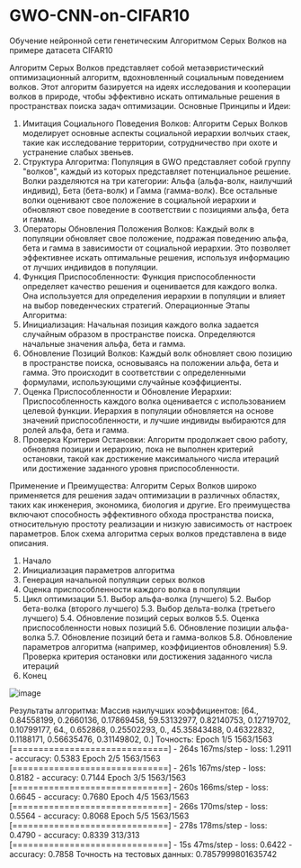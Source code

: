 # GWO-CNN-on-CIFAR10
Обучение нейронной сети генетическим Алгоритмом Серых Волков на примере датасета CIFAR10

Алгоритм Серых Волков представляет собой метаэвристический оптимизационный алгоритм, вдохновленный социальным поведением волков. Этот алгоритм базируется на идеях исследования и кооперации волков в природе, чтобы эффективно искать оптимальные решения в пространствах поиска задач оптимизации.
Основные Принципы и Идеи:

1.	Имитация Социального Поведения Волков:	Алгоритм Серых Волков моделирует основные аспекты социальной иерархии волчьих стаек, такие как исследование территории, сотрудничество при охоте и устранение слабых звеньев.
2.	Структура Алгоритма:	Популяция в GWO представляет собой группу "волков", каждый из которых представляет потенциальное решение. Волки разделяются на три категории: Альфа (альфа-волк, наилучший индивид), Бета (бета-волк) и Гамма (гамма-волк). Все остальные волки оценивают свое положение в социальной иерархии и обновляют свое поведение в соответствии с позициями альфа, бета и гамма.
3.	Операторы Обновления Положения Волков:	Каждый волк в популяции обновляет свое положение, подражая поведению альфа, бета и гамма в зависимости от социальной иерархии. Это позволяет эффективнее искать оптимальные решения, используя информацию от лучших индивидов в популяции.
4.	Функция Приспособленности:	Функция приспособленности определяет качество решения и оценивается для каждого волка. Она используется для определения иерархии в популяции и влияет на выбор поведенческих стратегий.
Операционные Этапы Алгоритма:
1.	Инициализация:	Начальная позиция каждого волка задается случайным образом в пространстве поиска. Определяются начальные значения альфа, бета и гамма.
2.	Обновление Позиций Волков:	Каждый волк обновляет свою позицию в пространстве поиска, основываясь на положении альфа, бета и гамма. Это происходит в соответствии с определенными формулами, использующими случайные коэффициенты.
3.	Оценка Приспособленности и Обновление Иерархии:	Приспособленность каждого волка оценивается с использованием целевой функции. Иерархия в популяции обновляется на основе значений приспособленности, и лучшие индивиды выбираются для ролей альфа, бета и гамма.
4.	Проверка Критерия Остановки:	Алгоритм продолжает свою работу, обновляя позиции и иерархию, пока не выполнен критерий остановки, такой как достижение максимального числа итераций или достижение заданного уровня приспособленности.

Применение и Преимущества:
Алгоритм Серых Волков широко применяется для решения задач оптимизации в различных областях, таких как инженерия, экономика, биология и другие. Его преимущества включают способность эффективного обхода пространства поиска, относительную простоту реализации и низкую зависимость от настроек параметров.
Блок схема алгоритма серых волков представлена в виде описания.
1.	Начало
2.	Инициализация параметров алгоритма
3.	Генерация начальной популяции серых волков
4.	Оценка приспособленности каждого волка в популяции
5.	Цикл оптимизации
  5.1.	Выбор альфа-волка (лучшего)
  5.2.	Выбор бета-волка (второго лучшего)
  5.3.	Выбор дельта-волка (третьего лучшего)
  5.4.	Обновление позиций серых волков
  5.5.	Оценка приспособленности новых позиций
  5.6.	Обновление позиции альфа-волка
  5.7.	Обновление позиций бета и гамма-волков
  5.8.	Обновление параметров алгоритма (например, коэффициентов обновления)
  5.9.	Проверка критерия остановки или достижения заданного числа итераций
7.	Конец

   ![image](https://github.com/Postironia1/GWO-CNN-on-CIFAR10/assets/99862833/48af8018-17a6-4b23-80a2-1b69d238d4d9)


Результаты алгоритма:
Массив наилучших коэффициентов: [64., 0.84558199, 0.2660136, 0.17869458, 59.53132977, 0.82140753, 0.12719702, 0.10799177, 64., 0.652868, 0.25502293, 0., 45.35843488, 0.46322832, 0.1188171, 0.56635476, 0.31149802, 0.]
Точность: 
Epoch 1/5
1563/1563 [==============================] - 264s 167ms/step - loss: 1.2911 - accuracy: 0.5383
Epoch 2/5
1563/1563 [==============================] - 261s 167ms/step - loss: 0.8182 - accuracy: 0.7144
Epoch 3/5
1563/1563 [==============================] - 260s 166ms/step - loss: 0.6645 - accuracy: 0.7680
Epoch 4/5
1563/1563 [==============================] - 266s 170ms/step - loss: 0.5564 - accuracy: 0.8068
Epoch 5/5
1563/1563 [==============================] - 278s 178ms/step - loss: 0.4790 - accuracy: 0.8339
313/313 [==============================] - 15s 47ms/step - loss: 0.6422 - accuracy: 0.7858
Точность на тестовых данных: 0.7857999801635742
